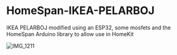 # HomeSpan-IKEA-PELARBOJ
IKEA PELARBOJ modified using an ESP32, some mosfets and the HomeSpan Arduino library to allow use in HomeKit


![IMG_1211](https://github.com/n0rt0nthec4t/HomeSpan-IKEA-PELARBOJ/assets/19759130/ff9a1904-71dc-4826-83d1-4449c17c87bd)
